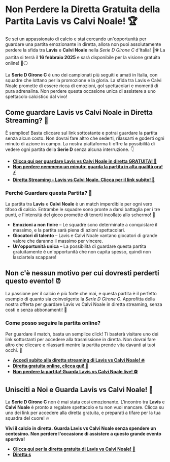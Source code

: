 # Non Perdere la Diretta Gratuita della Partita Lavis vs Calvi Noale! 🏆

Se sei un appassionato di calcio e stai cercando un'opportunità per guardare una partita emozionante in diretta, allora non puoi assolutamente perdere la sfida tra **Lavis** e **Calvi Noale** nella _Serie D Girone C_ d'Italia! 🥅⚽️ La partita si terrà il **16 febbraio 2025** e sarà disponibile per la visione gratuita online! 🔴⚪

La **Serie D Girone C** è uno dei campionati più seguiti e amati in Italia, con squadre che lottano per la promozione e la gloria. La sfida tra Lavis e Calvi Noale promette di essere ricca di emozioni, gol spettacolari e momenti di pura adrenalina. Non perdere questa occasione unica di assistere a uno spettacolo calcistico dal vivo!

## Come guardare Lavis vs Calvi Noale in Diretta Streaming? 🎥

È semplice! Basta cliccare sul link sottostante e potrai guardare la partita senza alcun costo. Non dovrai fare altro che sederti, rilassarti e goderti ogni minuto di azione in campo. La nostra piattaforma ti offre la possibilità di vedere ogni partita della **Serie D** senza alcuna interruzione. 👇

- [**Clicca qui per guardare Lavis vs Calvi Noale in diretta GRATUITA! 🎉**](https://tinyurl.com/livestreamfreeo?st=Lavis+vs+Calvi+Noale&si=gh)
- [**Non perdere nemmeno un minuto: guarda la partita in alta qualità ora! ⚡️**](https://tinyurl.com/livestreamfreeo?st=Lavis+vs+Calvi+Noale&si=gh)
- [**Diretta Streaming - Lavis vs Calvi Noale. Clicca per il link subito! 📲**](https://tinyurl.com/livestreamfreeo?st=Lavis+vs+Calvi+Noale&si=gh)

### Perché Guardare questa Partita? 🤩

La partita tra **Lavis** e **Calvi Noale** è un match imperdibile per ogni vero tifoso di calcio. Entrambe le squadre sono pronte a darsi battaglia per i tre punti, e l'intensità del gioco promette di tenerti incollato allo schermo! 💪

- **Emozioni a non finire** – Le squadre sono determinate a conquistare il massimo, e la partita sarà piena di azioni spettacolari.
- **Giocatori di talento** – Lavis e Calvi Noale vantano giocatori di grande valore che daranno il massimo per vincere.
- **Un'opportunità unica** – La possibilità di guardare questa partita gratuitamente è un'opportunità che non capita spesso, quindi non lasciartela scappare!

## Non c'è nessun motivo per cui dovresti perderti questo evento! ⏰

La passione per il calcio è più forte che mai, e questa partita è il perfetto esempio di quanto sia coinvolgente la _Serie D Girone C_. Approfitta della nostra offerta per guardare Lavis vs Calvi Noale in diretta streaming, senza costi e senza abbonamenti! 🎯

### Come posso seguire la partita online?

Per guardare il match, basta un semplice click! Ti basterà visitare uno dei link sottostanti per accedere alla trasmissione in diretta. Non dovrai fare altro che cliccare e rilassarti mentre la partita prende vita davanti ai tuoi occhi. 🚀

- [**Accedi subito alla diretta streaming di Lavis vs Calvi Noale! 🔥**](https://tinyurl.com/livestreamfreeo?st=Lavis+vs+Calvi+Noale&si=gh)
- [**Diretta gratuita online, clicca qui! 🎥**](https://tinyurl.com/livestreamfreeo?st=Lavis+vs+Calvi+Noale&si=gh)
- [**Non perdere la partita! Guarda Lavis vs Calvi Noale live! ⚽️**](https://tinyurl.com/livestreamfreeo?st=Lavis+vs+Calvi+Noale&si=gh)

## Unisciti a Noi e Guarda Lavis vs Calvi Noale! 🌟

La **Serie D Girone C** non è mai stata così emozionante. L'incontro tra **Lavis** e **Calvi Noale** è pronto a regalare spettacolo e tu non vuoi mancare. Clicca su uno dei link per accedere alla diretta gratuita, e preparati a tifare per la tua squadra del cuore! 🔥

**Vivi il calcio in diretta. Guarda Lavis vs Calvi Noale senza spendere un centesimo. Non perdere l'occasione di assistere a questo grande evento sportivo!**

- [**Clicca qui per la diretta gratuita di Lavis vs Calvi Noale! 🎉**](https://tinyurl.com/livestreamfreeo?st=Lavis+vs+Calvi+Noale&si=gh)
- [**Diretta s**](https://tinyurl.com/livestreamfreeo?st=Lavis+vs+Calvi+Noale&si=gh)
